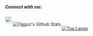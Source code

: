 ##### Connect with me:
[<img align="left" alt="Ogguz | LinkedIn" width="22px" src="https://cdn.jsdelivr.net/npm/simple-icons@v3/icons/linkedin.svg" />][linkedin]

<br />

<img align="left" alt="Ogguz's Github Stats" src="https://github-readme-stats.vercel.app/api?username=Ogguz&show_icons=true&hide_border=true&count_private=true&theme=vue" />

[![Top Langs][mostusedlang]][home]

[home]: https://github.com/Ogguz
[linkedin]: https://www.linkedin.com/in/oguzkaankahraman
[mystack]: https://stackshare.io/ogguz/my-stack

[mostusedlang]: https://github-readme-stats.vercel.app/api/top-langs/?username=Ogguz&show_icons=true&hide_border=true&count_private=true&hide=javascript&layout=compact&theme=vue
